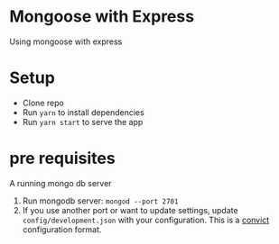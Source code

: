 # Mongoose with Express

Using mongoose with express 

# Setup 
- Clone repo
- Run `yarn` to install dependencies
- Run `yarn start` to serve the app

# pre requisites 

A running mongo db server

1. Run mongodb server: `mongod --port 2701`  
2. If you use another port or want to update settings, update `config/development.json` with your configuration. This is a [convict](https://github.com/mozilla/node-convict) configuration format.  
 